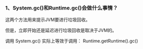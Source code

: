 

### 1、System.gc()和Runtime.gc()会做什么事情？

这两个方法用来提示JVM要进行垃圾回收。

但是，立即开始还是延迟进行垃圾回收是取决于JVM的。

调用 System.gc() 实际上等效于调用： Runtime.getRuntime().gc()